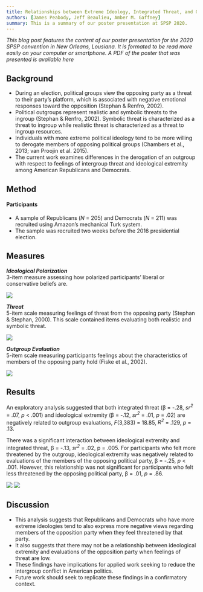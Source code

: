 ```yaml
---
title: Relationships between Extreme Ideology, Integrated Threat, and Outgroup Evaluations
authors: [James Peabody, Jeff Beaulieu, Amber M. Gaffney]
summary: This is a summary of our poster presentation at SPSP 2020.
---
```


<p><i>This blog post features the content of our poster presentation for the 2020 SPSP convention in New Orleans, Lousiana. It is formated to be read more easily on your computer or smartphone. A PDF of the poster that was presented is available here</i></p>

<h2>Background</h2>
<p><ul>
<li>During an election, political groups view the opposing party as a threat to their party’s platform, which is associated with negative emotional responses toward the opposition (Stephan & Renfro, 2002).</li>
<li>Political outgroups represent realistic and symbolic threats to the ingroup (Stephan & Renfro, 2002). Symbolic threat is characterized as a threat to ingroup while realistic threat is characterized as a threat to ingroup resources.</li>
<li>Individuals with more extreme political ideology tend to be more willing to derogate members of opposing political groups (Chambers et al., 2013; van Proojin et al. 2015).</li>
<li>The current work examines differences in the derogation of an outgroup with respect to feelings of intergroup threat and ideological extremity among American Republicans and Democrats.</li></ul></p>

<h2>Method</h2>
<h4>Participants</h4>
<ul><li>A sample of Republicans (<i>N</i> = 205) and Democrats (<i>N</i> = 211) was recruited using Amazon’s mechanical Turk system.</li>
<li>The sample was recruited two weeks before the 2016 presidential election.</li></ul>

<h2>Measures</h2>
<p><strong><i>Ideological Polarization</i></strong><br> 
3-item measure assessing how polarized participants’ liberal or conservative beliefs are.</p>

<img src = "https://hsu-socialidentitylab.com/img/spsp_2020_poster/ideology_scale.png">

<p><strong><i>Threat</i></strong><br>
5-item scale measuring feelings of threat from the opposing party (Stephan & Stephan, 2000). This scale contained items evaluating both realistic and symbolic threat.</p>

<img src = "img/spsp_2020_poster/threat_scale.png">

<p><strong><i>Outgroup Evaluation</i></strong><br>
5-item scale measuring participants feelings about the characteristics of members of the opposing party hold (Fiske et al., 2002).</p>

<img src = "img/spsp_2020_poster/eval_scale.png">

<h2>Results</h2>
<p>An exploratory analysis suggested that both integrated threat (β = -.28, <i>sr<sup>2</sup></i> = .07, <i>p</i> < .001) and ideological extremity (β = -.12, <i>sr<sup>2</sup></i> = .01, <i>p</i> = .02) are negatively related to outgroup evaluations, <i>F</i>(3,383) = 18.85, <i>R<sup>2</sup></i> = .129, <i>p</i> = .13.</p>

<p>There was a significant interaction between ideological extremity and integrated threat, β = -.13, <i>sr<sup>2</sup></i> = .02, p = .005. For participants who felt more threatened by the outgroup, ideological extremity was negatively related to evaluations of the members of the opposing political party, β = -.25, <i>p</i> < .001. However, this relationship was not significant for participants who felt less threatened by the opposing political party, β = .01, <i>p</i> = .86.</p>

<img src = "img/spsp_2020_poster/graphs.png">
<img src = "img/spsp_2020_poster/results_table.png">


<h2>Discussion</h2>
<ul>
<li>This analysis suggests that Republicans and Democrats who have more extreme ideologies tend to also express more negative views regarding members of the opposition party when they feel threatened by that party.</li>
<li>It also suggests that there may not be a relationship between ideological extremity and evaluations of the opposition party when feelings of threat are low.</li>
<li>These findings have implications for applied work seeking to reduce the intergroup conflict in American politics.</li>
<li>Future work should seek to replicate these findings in a confirmatory context.</li></ul>
